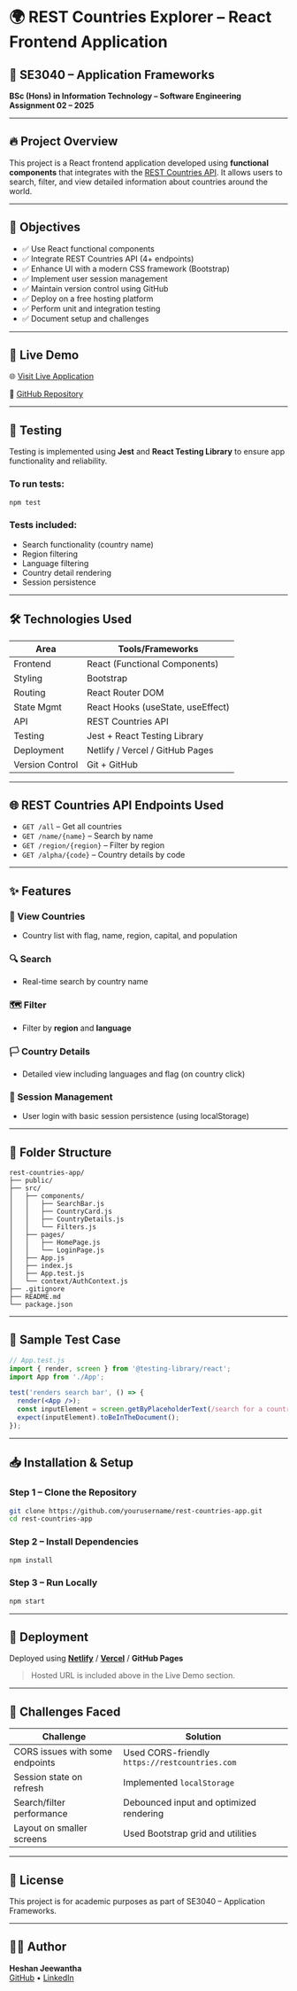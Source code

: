 
# 🌍 REST Countries Explorer – React Frontend Application

## 📘 SE3040 – Application Frameworks  
**BSc (Hons) in Information Technology – Software Engineering**  
**Assignment 02 – 2025**

---

## 🔥 Project Overview

This project is a React frontend application developed using **functional components** that integrates with the [REST Countries API](https://restcountries.com/). It allows users to search, filter, and view detailed information about countries around the world.

---

## 🎯 Objectives

- ✅ Use React functional components
- ✅ Integrate REST Countries API (4+ endpoints)
- ✅ Enhance UI with a modern CSS framework (Bootstrap)
- ✅ Implement user session management
- ✅ Maintain version control using GitHub
- ✅ Deploy on a free hosting platform
- ✅ Perform unit and integration testing
- ✅ Document setup and challenges

---

## 🚀 Live Demo

🌐 [Visit Live Application](https://rest-countries-api-react-khaki.vercel.app/)

📂 [GitHub Repository](https://github.com/yourusername/rest-countries-app)

---

## 🧪 Testing

Testing is implemented using **Jest** and **React Testing Library** to ensure app functionality and reliability.

### To run tests:

```bash
npm test
```

### Tests included:

- Search functionality (country name)
- Region filtering
- Language filtering
- Country detail rendering
- Session persistence

---

## 🛠️ Technologies Used

| Area           | Tools/Frameworks                    |
|----------------|-------------------------------------|
| Frontend       | React (Functional Components)       |
| Styling        | Bootstrap                           |
| Routing        | React Router DOM                    |
| State Mgmt     | React Hooks (useState, useEffect)   |
| API            | REST Countries API                  |
| Testing        | Jest + React Testing Library        |
| Deployment     | Netlify / Vercel / GitHub Pages     |
| Version Control| Git + GitHub                        |

---

## 🌐 REST Countries API Endpoints Used

- `GET /all` – Get all countries
- `GET /name/{name}` – Search by name
- `GET /region/{region}` – Filter by region
- `GET /alpha/{code}` – Country details by code

---

## ✨ Features

### 📌 View Countries
- Country list with flag, name, region, capital, and population

### 🔍 Search
- Real-time search by country name

### 🗺️ Filter
- Filter by **region** and **language**

### 🏳️ Country Details
- Detailed view including languages and flag (on country click)

### 🔐 Session Management
- User login with basic session persistence (using localStorage)

---

## 🧱 Folder Structure

```
rest-countries-app/
├── public/
├── src/
│   ├── components/
│   │   ├── SearchBar.js
│   │   ├── CountryCard.js
│   │   ├── CountryDetails.js
│   │   └── Filters.js
│   ├── pages/
│   │   ├── HomePage.js
│   │   └── LoginPage.js
│   ├── App.js
│   ├── index.js
│   ├── App.test.js
│   └── context/AuthContext.js
├── .gitignore
├── README.md
└── package.json
```

---

## 🧪 Sample Test Case

```jsx
// App.test.js
import { render, screen } from '@testing-library/react';
import App from './App';

test('renders search bar', () => {
  render(<App />);
  const inputElement = screen.getByPlaceholderText(/search for a country/i);
  expect(inputElement).toBeInTheDocument();
});
```

---

## 📥 Installation & Setup

### Step 1 – Clone the Repository
```bash
git clone https://github.com/yourusername/rest-countries-app.git
cd rest-countries-app
```

### Step 2 – Install Dependencies
```bash
npm install
```

### Step 3 – Run Locally
```bash
npm start
```

---

## 🚀 Deployment

Deployed using **[Netlify](https://netlify.com)** / **[Vercel](https://vercel.com)** / **GitHub Pages**

> Hosted URL is included above in the Live Demo section.

---

## 🧠 Challenges Faced

| Challenge                          | Solution                                       |
|-----------------------------------|------------------------------------------------|
| CORS issues with some endpoints   | Used CORS-friendly `https://restcountries.com` |
| Session state on refresh          | Implemented `localStorage`                    |
| Search/filter performance         | Debounced input and optimized rendering       |
| Layout on smaller screens         | Used Bootstrap grid and utilities             |

---

## 📜 License

This project is for academic purposes as part of SE3040 – Application Frameworks.

---

## 🧑‍💻 Author

**Heshan Jeewantha**  
[GitHub](https://github.com/heshanjeewantha) • [LinkedIn](https://linkedin.com/in/heshanjeewantha)
